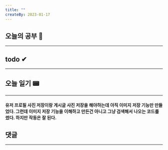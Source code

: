 ```yaml
---
title: ""
createBy: 2023-01-17
---
```

## 오늘의 공부 🎉
---
### 

## todo ✔
---
### 

## 오늘 일기 📟
---
#### 유저 프로필 사진 저장이랑 게시글 사진 저장을 해야하는데 아직 이미지 저장 기능만 만들었다. 그런데 이미지 저장 기능을 이해하고 만든건 아니고 그냥 검색해서 나오는 코드를 썼다. 하지만 작동은 잘 된다.

## 댓글
---

<Comment />
